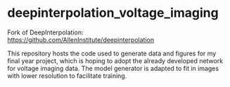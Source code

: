 # deepinterpolation_voltage_imaging
Fork of DeepInterpolation:
https://github.com/AllenInstitute/deepinterpolation

This repository hosts the code used to generate data and figures for my final year project, which is hoping to adopt the already developed network for voltage imaging data. The model generator is adapted to fit in images with lower resolution to facilitate training. 
